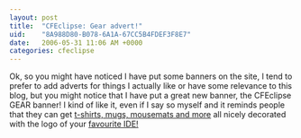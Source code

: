 ```yaml
---
layout: post
title:  "CFEclipse: Gear advert!"
uid:	"8A988D80-B078-6A1A-67CC5B4FDEF3F8E7"
date:   2006-05-31 11:06 AM +0000
categories: cfeclipse
---
```

Ok, so you might have noticed I have put some banners on the site, I tend to prefer to add adverts for things I actually like or have some relevance to this blog, but you might notice that I have put a great new banner, the CFEclipse GEAR banner! I kind of like it, even if I say so myself and it reminds people that they can get <a href="http://www.cafepress.com/cfeclipse" onclick="javascript:urchinTracker ('/outgoing/cfegear');">t-shirts, mugs, mousemats and more</a> all nicely decorated with the logo of your <a href="http://www.cfeclipse.org/" onclick="javascript:urchinTracker ('/outgoing/cfeclipse');">favourite IDE!</a>